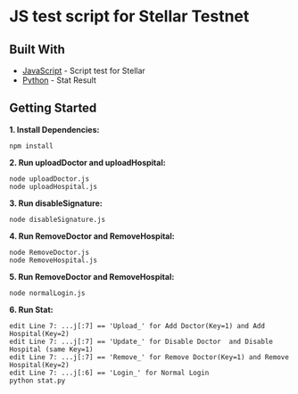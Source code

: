 # JS test script for Stellar Testnet

## Built With
* [JavaScript](https://developer.mozilla.org/en-US/docs/Web/JavaScript) - Script test for Stellar
* [Python](https://www.python.org/) - Stat Result

## Getting Started
**1. Install Dependencies:**
```
npm install
```

**2. Run uploadDoctor and uploadHospital:**
```
node uploadDoctor.js
node uploadHospital.js
```

**3. Run disableSignature:**
```
node disableSignature.js
```

**4. Run RemoveDoctor and RemoveHospital:**
```
node RemoveDoctor.js
node RemoveHospital.js
```

**5. Run RemoveDoctor and RemoveHospital:**
```
node normalLogin.js
```

**6. Run Stat:**
```
edit Line 7: ...j[:7] == 'Upload_' for Add Doctor(Key=1) and Add Hospital(Key=2)
edit Line 7: ...j[:7] == 'Update_' for Disable Doctor  and Disable Hospital (same Key=1) 
edit Line 7: ...j[:7] == 'Remove_' for Remove Doctor(Key=1) and Remove Hospital(Key=2) 
edit Line 7: ...j[:6] == 'Login_' for Normal Login 
python stat.py
```